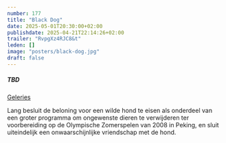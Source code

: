 ```yaml
---
number: 177
title: "Black Dog"
date: 2025-05-01T20:30:00+02:00
publishdate: 2025-04-21T22:14:26+02:00
trailer: "RvpgXz4RJC8&t"
leden: []
image: "posters/black-dog.jpg"
draft: false
---
```


##### TBD

[Geleries](https://galeries.be/en/black-dog)

Lang besluit de beloning voor een wilde hond te eisen als onderdeel
van een groter programma om ongewenste dieren te verwijderen ter
voorbereiding op de Olympische Zomerspelen van 2008 in Peking,
en sluit uiteindelijk een onwaarschijnlijke vriendschap met de hond.
<!--more-->

